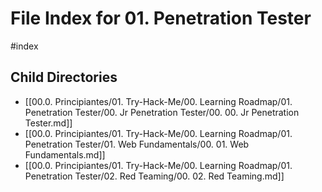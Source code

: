 # File Index for 01. Penetration Tester
#index

## Child Directories

- [[00.0. Principiantes/01. Try-Hack-Me/00. Learning Roadmap/01. Penetration Tester/00. Jr Penetration Tester/00. 00. Jr Penetration Tester.md]]
- [[00.0. Principiantes/01. Try-Hack-Me/00. Learning Roadmap/01. Penetration Tester/01. Web Fundamentals/00. 01. Web Fundamentals.md]]
- [[00.0. Principiantes/01. Try-Hack-Me/00. Learning Roadmap/01. Penetration Tester/02. Red Teaming/00. 02. Red Teaming.md]]

